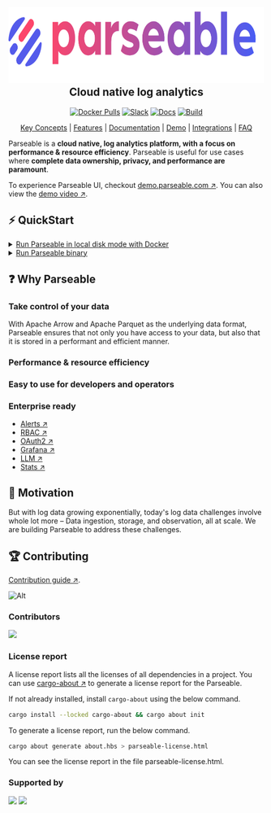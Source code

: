 <h2 align="center">
    <picture>
      <source media="(prefers-color-scheme: dark)" srcset="https://raw.githubusercontent.com/parseablehq/.github/main/images/logo-dark.png">
      <source media="(prefers-color-scheme: light)" srcset="https://raw.githubusercontent.com/parseablehq/.github/main/images/logo.svg">
      <a href="https://www.parseable.io" target="_blank"><img src="https://raw.githubusercontent.com/parseablehq/.github/main/images/logo.svg" alt="Parseable" width="600" height="150" /></a>
    </picture>
    <br>
    Cloud native log analytics
</h2>

<div align="center">

[![Docker Pulls](https://img.shields.io/docker/pulls/parseable/parseable?logo=docker&label=Docker%20Pulls)](https://hub.docker.com/r/parseable/parseable)
[![Slack](https://img.shields.io/badge/slack-brightgreen.svg?logo=slack&label=Community&style=flat&color=%2373DC8C&)](https://logg.ing/community)
[![Docs](https://img.shields.io/badge/stable%20docs-parseable.io%2Fdocs-brightgreen?style=flat&color=%2373DC8C&label=Docs)](https://logg.ing/docs)
[![Build](https://img.shields.io/github/checks-status/parseablehq/parseable/main?style=flat&color=%2373DC8C&label=Checks)](https://github.com/parseablehq/parseable/actions)

[Key Concepts](https://www.parseable.io/docs/concepts) | [Features](https://github.com/parseablehq/parseable#rocket-highlights) | [Documentation](https://www.parseable.io/docs) | [Demo](https://demo.parseable.com/login?q=eyJ1c2VybmFtZSI6ImFkbWluIiwicGFzc3dvcmQiOiJhZG1pbiJ9) | [Integrations](https://www.parseable.io/docs/category/integrations) | [FAQ](https://www.parseable.io/docs/faq)

</div>

Parseable is a **cloud native, log analytics platform, with a focus on performance & resource efficiency**. Parseable is useful for use cases where **complete data ownership, privacy, and performance are paramount**.

To experience Parseable UI, checkout [demo.parseable.com ↗︎](https://demo.parseable.com/login?q=eyJ1c2VybmFtZSI6ImFkbWluIiwicGFzc3dvcmQiOiJhZG1pbiJ9). You can also view the [demo video ↗︎](https://www.parseable.com/video.mp4).

## :zap: QuickStart

<details>
<summary><a href="https://www.parseable.com/docs/docker-quick-start">Run Parseable in local disk mode with Docker</a></summary>
<p>

You can <a href="https://www.parseable.com/docs/docker-quick-start">get started with Parseable Docker</a> with a simple Docker run and then send data via cURL to understand how you can ingest data to Parseable. Below is the command to run Parseable in local storage mode with Docker.

```bash
docker run -p 8000:8000 \
  parseable/parseable:latest \
  parseable local-store
```

Once this runs successfully, you'll see dashboard at [http://localhost:8000 ↗︎](http://localhost:8000). You can login to the dashboard default credentials `admin`, `admin`.

To ingest data, run the below command. This will send logs to the `demo` stream. You can see the logs in the dashboard.

```bash
curl --location --request POST 'http://localhost:8000/api/v1/ingest' \
--header 'X-P-Stream: demo' \
--header 'Authorization: Basic YWRtaW46YWRtaW4=' \
--header 'Content-Type: application/json' \
--data-raw '[
    {
        "id": "434a5f5e-2f5f-11ed-a261-0242ac120002",
        "datetime": "24/Jun/2022:14:12:15 +0000",
        "host": "153.10.110.81"
    }
]'
```

</p>
</details>

<details>
<summary><a href="https://www.parseable.com/docs/docker-quick-start">Run Parseable binary</a></summary>
<p>

You can also download and run the Parseable binary on your laptop. To download the binary, run the command specific to your OS.

- Linux

```bash
wget https://github.com/parseablehq/parseable/releases/download/v0.9.0/Parseable_x86_64-unknown-linux-gnu -O parseable
chmod +x parseable
./parseable local-store
```

- MacOS (Apple Silicon)

```bash
wget https://github.com/parseablehq/parseable/releases/download/v0.9.0/Parseable_aarch64-apple-darwin -O parseable
chmod +x parseable
./parseable local-store
```

- MacOS (Intel)

```bash
wget https://github.com/parseablehq/parseable/releases/download/v0.9.0/Parseable_x86_64-apple-darwin -O parseable
chmod +x parseable
./parseable local-store
```

- Windows

```bash
Invoke-WebRequest -Uri "https://github.com/parseablehq/parseable/releases/download/v0.9.0/Parseable_x86_64-pc-windows-msvc.exe" -OutFile "C:\parseable.exe"
C:\parseable.exe local-store
```

Once this runs successfully, you'll see dashboard at [http://localhost:8000 ↗︎](http://localhost:8000). You can login to the dashboard default credentials `admin`, `admin`.

To ingest data, run the below command. This will send logs to the `demo` stream. You can see the logs in the dashboard.

```bash
curl --location --request POST 'http://localhost:8000/api/v1/ingest' \
--header 'X-P-Stream: demo' \
--header 'Authorization: Basic YWRtaW46YWRtaW4=' \
--header 'Content-Type: application/json' \
--data-raw '[
    {
        "id": "434a5f5e-2f5f-11ed-a261-0242ac120002",
        "datetime": "24/Jun/2022:14:12:15 +0000",
        "host": "153.10.110.81"
    }
]'
```

</p>
</details>

## :question: Why Parseable

### Take control of your data

With Apache Arrow and Apache Parquet as the underlying data format, Parseable ensures that not only you have access to your data, but also that it is stored in a performant and efficient manner.

### Performance & resource efficiency

### Easy to use for developers and operators


### Enterprise ready

- [Alerts ↗︎](https://www.parseable.io/docs/alerts)
- [RBAC ↗︎](https://www.parseable.io/docs/rbac)
- [OAuth2 ↗︎](https://www.parseable.io/docs/oidc)
- [Grafana ↗︎](https://github.com/parseablehq/parseable-datasource)
- [LLM ↗︎](https://www.parseable.io/docs/llm)
- [Stats ↗︎](https://www.postman.com/parseable/workspace/parseable/request/22353706-b32abe55-f0c4-4ed2-9add-110d265888c3)

## :dart: Motivation



But with log data growing exponentially, today's log data challenges involve whole lot more – Data ingestion, storage, and observation, all at scale. We are building Parseable to address these challenges.

## :trophy: Contributing

[Contribution guide ↗︎](https://www.parseable.io/docs/contributing).

![Alt](https://repobeats.axiom.co/api/embed/7c4e0f51cd3b8f78d1da682c396a3b5bd855a6ba.svg "Repobeats analytics image")

### Contributors

<a href="https://github.com/parseablehq/parseable/graphs/contributors"><img src="https://contrib.rocks/image?repo=parseablehq/parseable" /></a>

### License report

A license report lists all the licenses of all dependencies in a project. You can use [cargo-about ↗︎](https://embarkstudios.github.io/cargo-about/) to generate a license report for the Parseable.

If not already installed, install `cargo-about` using the below command.

```sh
cargo install --locked cargo-about && cargo about init
```

To generate a license report, run the below command.

```sh
cargo about generate about.hbs > parseable-license.html
```

You can see the license report in the file parseable-license.html.

### Supported by

<a href="https://fossunited.org/" target="_blank"><img src="http://fossunited.org/files/fossunited-badge.svg"></a>
<img referrerpolicy="no-referrer-when-downgrade" src="https://static.scarf.sh/a.png?x-pxid=cb5c7633-1c88-4792-be58-6228c476cef5" />
